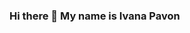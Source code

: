 ### Hi there 👋 My name is Ivana Pavon

<!--
**ivanapavon/ivanapavon** is a ✨ _special_ ✨ repository because its `README.md` (this file) appears on your GitHub profile.

Here are some ideas to get you started:

- 🔭 I’m currently working on imporving my programming skills
- 🌱 I’m currently learning C and C++ language
- 👯 I’m looking to collaborate on creating a shared repository 
- 🤔 I’m looking for help with learning Java
- 💬 Ask me about anything related to world history
- 📫 How to reach me: Github profile: ivanapavon
- 😄 Pronouns: she/her
- ⚡ My favorite hobby is to watch Youtube
-->

